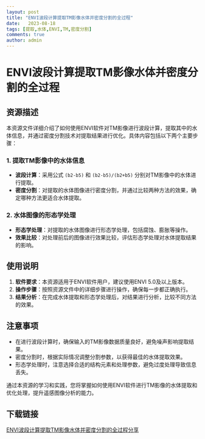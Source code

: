 ```yaml
---
layout: post
title: "ENVI波段计算提取TM影像水体并密度分割的全过程"
date:   2023-08-18
tags: [提取,水体,ENVI,TM,密度分割]
comments: true
author: admin
---
```

# ENVI波段计算提取TM影像水体并密度分割的全过程

## 资源描述

本资源文件详细介绍了如何使用ENVI软件对TM影像进行波段计算，提取其中的水体信息，并通过密度分割技术对提取结果进行优化。具体内容包括以下两个主要步骤：

### 1. 提取TM影像中的水体信息

- **波段计算**：采用公式 `(b2-b5)` 和 `(b2-b5)/(b2+b5)` 分别对TM影像中的水体进行提取。
- **密度分割**：对提取的水体图像进行密度分割，并通过比较两种方法的效果，确定哪种方法更适合水体提取。

### 2. 水体图像的形态学处理

- **形态学处理**：对提取的水体图像进行形态学处理，包括腐蚀、膨胀等操作。
- **效果比较**：对处理前后的图像进行效果比较，评估形态学处理对水体提取结果的影响。

## 使用说明

1. **软件要求**：本资源适用于ENVI软件用户，建议使用ENVI 5.0及以上版本。
2. **操作步骤**：按照资源文件中的详细步骤进行操作，确保每一步都正确执行。
3. **结果分析**：在完成水体提取和形态学处理后，对结果进行分析，比较不同方法的效果。

## 注意事项

- 在进行波段计算时，确保输入的TM影像数据质量良好，避免噪声影响提取结果。
- 密度分割时，根据实际情况调整分割参数，以获得最佳的水体提取效果。
- 形态学处理时，注意选择合适的结构元素和处理参数，避免过度处理导致信息丢失。

通过本资源的学习和实践，您将掌握如何使用ENVI软件进行TM影像的水体提取和优化处理，提升遥感图像分析的能力。

## 下载链接

[ENVI波段计算提取TM影像水体并密度分割的全过程分享](https://pan.quark.cn/s/de6686acce8b)